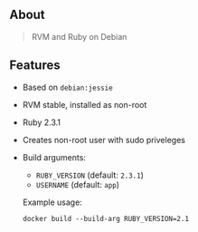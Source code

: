 ## About
> RVM and Ruby on Debian

## Features

 * Based on `debian:jessie`
 * RVM stable, installed as non-root
 * Ruby 2.3.1
 * Creates non-root user with sudo priveleges
 * Build arguments:
      - `RUBY_VERSION` (default: `2.3.1`)
      - `USERNAME` (default: `app`)

      Example usage:
      ```
      docker build --build-arg RUBY_VERSION=2.1
      ```

